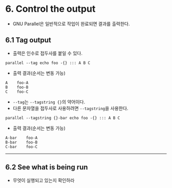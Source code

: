 # 6. Control the output
- GNU Parallel은 일반적으로 작업이 완료되면 결과를 출력한다.
## 6.1 Tag output
- 출력은 인수로 접두사를 붙일 수 있다.

`parallel --tag echo foo -{} ::: A B C`

- 출력 결과(순서는 변동 가능)
```
A    foo-A
B    foo-B
C    foo-C
```

- `--tag`는 `--tagstring {}`의 약어이다.
- 다른 문자열을 접두사로 사용하려면 `--tagstring`을 사용한다.

`parallel --tagstring {}-bar echo foo -{} ::: A B C`

- 출력 결과(순서는 변동 가능)
```
A-bar    foo-A
B-bar    foo-B
C-bar    foo-C
```

---

## 6.2 See what is being run
- 무엇이 실행되고 있는지 확인하라

